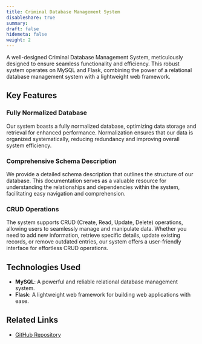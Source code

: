 ```yaml
---
title: Criminal Database Management System
disableshare: true
summary: 
draft: false
hidemeta: false
weight: 2
---
```


A well-designed Criminal Database Management System, meticulously designed to ensure seamless functionality and efficiency. This robust system operates on MySQL and Flask, combining the power of a relational database management system with a lightweight web framework.

## Key Features

### Fully Normalized Database

Our system boasts a fully normalized database, optimizing data storage and retrieval for enhanced performance. Normalization ensures that our data is organized systematically, reducing redundancy and improving overall system efficiency.

### Comprehensive Schema Description

We provide a detailed schema description that outlines the structure of our database. This documentation serves as a valuable resource for understanding the relationships and dependencies within the system, facilitating easy navigation and comprehension.

### CRUD Operations

The system supports CRUD (Create, Read, Update, Delete) operations, allowing users to seamlessly manage and manipulate data. Whether you need to add new information, retrieve specific details, update existing records, or remove outdated entries, our system offers a user-friendly interface for effortless CRUD operations.

## Technologies Used

- **MySQL**: A powerful and reliable relational database management system.
- **Flask**: A lightweight web framework for building web applications with ease.

## Related Links

- [GitHub Repository](https://github.com/vishruthdevan/criminal-database-management-system/)
